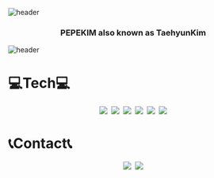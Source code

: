 ![header](https://capsule-render.vercel.app/api?type=wave&color=auto&height=300&section=header&text=PePeKim&fontSize=90)

<h3><p align="center">PEPEKIM also known as TaehyunKim</p></h3>

![header](https://capsule-render.vercel.app/api?type=wave&color=auto&height=300&section=footer&text=PePeKim&fontSize=90)

# 💻Tech💻

<p align="center">
<img src="https://img.shields.io/badge/JavaScript-F7DF1E?style=flat-square&logo=JavaScript&logoColor=white"/></a>&nbsp&nbsp<img src="https://img.shields.io/badge/HTML5-E34F26?style=flat-square&logo=HTML5&logoColor=white"/></a>&nbsp&nbsp<img src="https://img.shields.io/badge/CSS3-1572B6?style=flat-square&logo=CSS3&logoColor=white"/></a>&nbsp&nbsp<img src="https://img.shields.io/badge/React-61DAFB?style=flat-square&logo=React&logoColor=white"/></a>&nbsp&nbsp<img src="https://img.shields.io/badge/styledComponents-DB7093?style=flat-square&logo=styled%2Dcomponents&logoColor=white"/></a>&nbsp&nbsp<img src="https://img.shields.io/badge/Git-F05032?style=flat-square&logo=Git&logoColor=white"/></a>
</p>

# 📞Contact📞

<p align="center">
<img src="https://img.shields.io/badge/Velog-00B336?style=flat-square&logo=Vimeo&logoColor=white"/></a>&nbsp&nbsp<img src="https://img.shields.io/badge/Gmail-D14836?style=flat-square&logo=Gmail&logoColor=white"/></a>
</p>

